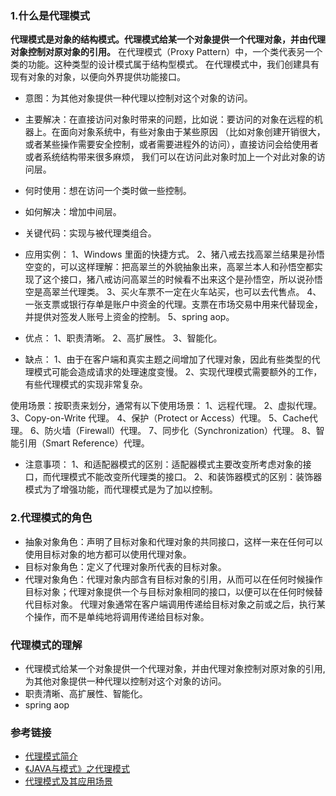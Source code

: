 ### 1.什么是代理模式
**代理模式是对象的结构模式。代理模式给某一个对象提供一个代理对象，并由代理对象控制对原对象的引用。**
在代理模式（Proxy Pattern）中，一个类代表另一个类的功能。这种类型的设计模式属于结构型模式。
在代理模式中，我们创建具有现有对象的对象，以便向外界提供功能接口。

* 意图：为其他对象提供一种代理以控制对这个对象的访问。
* 主要解决：在直接访问对象时带来的问题，比如说：要访问的对象在远程的机器上。在面向对象系统中，有些对象由于某些原因
（比如对象创建开销很大，或者某些操作需要安全控制，或者需要进程外的访问），直接访问会给使用者或者系统结构带来很多麻烦，
我们可以在访问此对象时加上一个对此对象的访问层。

* 何时使用：想在访问一个类时做一些控制。
* 如何解决：增加中间层。
* 关键代码：实现与被代理类组合。
* 应用实例： 
1、Windows 里面的快捷方式。 
2、猪八戒去找高翠兰结果是孙悟空变的，可以这样理解：把高翠兰的外貌抽象出来，高翠兰本人和孙悟空都实现了这个接口，猪八戒访问高翠兰的时候看不出来这个是孙悟空，所以说孙悟空是高翠兰代理类。 
3、买火车票不一定在火车站买，也可以去代售点。 
4、一张支票或银行存单是账户中资金的代理。支票在市场交易中用来代替现金，并提供对签发人账号上资金的控制。 
5、spring aop。
* 优点： 1、职责清晰。 2、高扩展性。 3、智能化。
* 缺点： 
1、由于在客户端和真实主题之间增加了代理对象，因此有些类型的代理模式可能会造成请求的处理速度变慢。 
2、实现代理模式需要额外的工作，有些代理模式的实现非常复杂。

使用场景：按职责来划分，通常有以下使用场景： 
1、远程代理。 
2、虚拟代理。 
3、Copy-on-Write 代理。 
4、保护（Protect or Access）代理。 
5、Cache代理。 
6、防火墙（Firewall）代理。 
7、同步化（Synchronization）代理。 
8、智能引用（Smart Reference）代理。
* 注意事项： 
1、和适配器模式的区别：适配器模式主要改变所考虑对象的接口，而代理模式不能改变所代理类的接口。 
2、和装饰器模式的区别：装饰器模式为了增强功能，而代理模式是为了加以控制。

### 2.代理模式的角色
* 抽象对象角色：声明了目标对象和代理对象的共同接口，这样一来在任何可以使用目标对象的地方都可以使用代理对象。
* 目标对象角色：定义了代理对象所代表的目标对象。
* 代理对象角色：代理对象内部含有目标对象的引用，从而可以在任何时候操作目标对象；代理对象提供一个与目标对象相同的接口，以便可以在任何时候替代目标对象。
代理对象通常在客户端调用传递给目标对象之前或之后，执行某个操作，而不是单纯地将调用传递给目标对象。


### 代理模式的理解
* 代理模式给某一个对象提供一个代理对象，并由代理对象控制对原对象的引用,为其他对象提供一种代理以控制对这个对象的访问。
* 职责清晰、高扩展性、智能化。
* spring aop

### 参考链接
* [代理模式简介](https://www.runoob.com/design-pattern/proxy-pattern.html)
* [《JAVA与模式》之代理模式](https://www.cnblogs.com/java-my-life/archive/2012/04/23/2466712.html)
* [代理模式及其应用场景](https://www.cnblogs.com/aspirant/p/7081738.html)